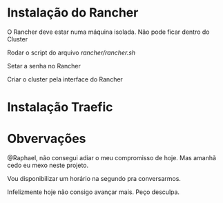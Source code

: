 # Instalação do Rancher

O Rancher deve estar numa máquina isolada. Não pode ficar dentro do Cluster

Rodar o script do arquivo *rancher/rancher.sh*

Setar a senha no Rancher

Criar o cluster pela interface do Rancher

# Instalação Traefic


# Obvervações

@Raphael, não consegui adiar o meu compromisso de hoje. Mas amanhã cedo eu mexo neste projeto.

Vou disponibilizar um horário na segundo pra conversarmos.

Infelizmente hoje não consigo avançar mais. Peço desculpa.